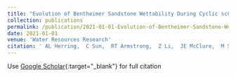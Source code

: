 ```yaml
---
title: "Evolution of Bentheimer Sandstone Wettability During Cyclic scCO2-Brine Injections"
collection: publications
permalink: /publication/2021-01-01-Evolution-of-Bentheimer-Sandstone-Wettability-During-Cyclic-scCO2-Brine-Injections
date: 2021-01-01
venue: 'Water Resources Research'
citation: ' AL Herring,  C Sun,  RT Armstrong,  Z Li,  JE McClure,  M Saadatfar, &quot;Evolution of Bentheimer Sandstone Wettability During Cyclic scCO2-Brine Injections.&quot; Water Resources Research, 2021.'
---
```

Use [Google Scholar](https://scholar.google.com/scholar?q=Evolution+of+Bentheimer+Sandstone+Wettability+During+Cyclic+scCO2+Brine+Injections){:target="_blank"} for full citation
